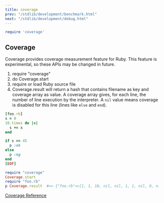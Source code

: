```yaml
---
title: coverage
prev: "/stdlib/development/benchmark.html"
next: "/stdlib/development/debug.html"
---
```



```ruby
require 'coverage'
```

## Coverage[](#coverage)

Coverage provides coverage measurement feature for Ruby. This feature is
experimental, so these APIs may be changed in future.

1.  require "coverage"
2.  do Coverage.start
3.  require or load Ruby source file
4.  Coverage.result will return a hash that contains filename as key and
    coverage array as value. A coverage array gives, for each line, the
    number of line execution by the interpreter. A `nil` value means
    coverage is disabled for this line (lines like `else` and `end`).


```ruby
[foo.rb]
s = 0
10.times do |x|
  s += x
end

if s == 45
  p :ok
else
  p :ng
end
[EOF]

require "coverage"
Coverage.start
require "foo.rb"
p Coverage.result  #=> {"foo.rb"=>[1, 1, 10, nil, nil, 1, 1, nil, 0, nil]}
```

<a
href='https://ruby-doc.org/stdlib-2.6/libdoc/coverage/rdoc/Coverage.html'
class='ruby-doc remote' target='_blank'>Coverage Reference</a>

